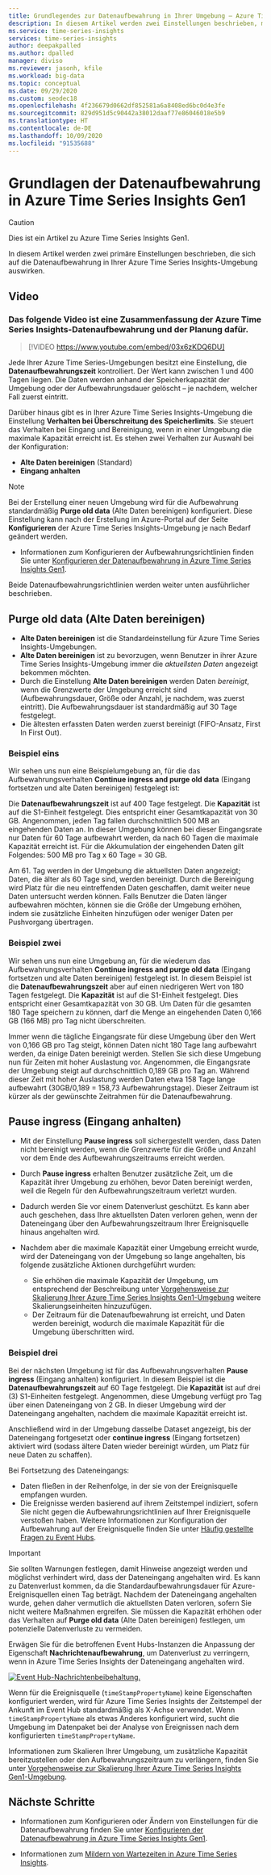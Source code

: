 ```yaml
---
title: Grundlegendes zur Datenaufbewahrung in Ihrer Umgebung – Azure Time Series Insight | Microsoft-Dokumentation
description: In diesem Artikel werden zwei Einstellungen beschrieben, mit denen die Datenaufbewahrung in Ihrer Azure Time Series Insights-Umgebung gesteuert wird.
ms.service: time-series-insights
services: time-series-insights
author: deepakpalled
ms.author: dpalled
manager: diviso
ms.reviewer: jasonh, kfile
ms.workload: big-data
ms.topic: conceptual
ms.date: 09/29/2020
ms.custom: seodec18
ms.openlocfilehash: 4f236679d0662df852581a6a8408ed6bc0d4e3fe
ms.sourcegitcommit: 829d951d5c90442a38012daaf77e86046018e5b9
ms.translationtype: HT
ms.contentlocale: de-DE
ms.lasthandoff: 10/09/2020
ms.locfileid: "91535688"
---
```

# <a name="understand-data-retention-in-azure-time-series-insights-gen1"></a>Grundlagen der Datenaufbewahrung in Azure Time Series Insights Gen1

> [!CAUTION]
> Dies ist ein Artikel zu Azure Time Series Insights Gen1.

In diesem Artikel werden zwei primäre Einstellungen beschrieben, die sich auf die Datenaufbewahrung in Ihrer Azure Time Series Insights-Umgebung auswirken.

## <a name="video"></a>Video

### <a name="the-following-video-summarizes-azure-time-series-insights-data-retention-and-how-to-plan-for-itbr"></a>Das folgende Video ist eine Zusammenfassung der Azure Time Series Insights-Datenaufbewahrung und der Planung dafür.</br>

> [!VIDEO https://www.youtube.com/embed/03x6zKDQ6DU]

Jede Ihrer Azure Time Series-Umgebungen besitzt eine Einstellung, die **Datenaufbewahrungszeit** kontrolliert. Der Wert kann zwischen 1 und 400 Tagen liegen. Die Daten werden anhand der Speicherkapazität der Umgebung oder der Aufbewahrungsdauer gelöscht – je nachdem, welcher Fall zuerst eintritt.

Darüber hinaus gibt es in Ihrer Azure Time Series Insights-Umgebung die Einstellung **Verhalten bei Überschreitung des Speicherlimits**. Sie steuert das Verhalten bei Eingang und Bereinigung, wenn in einer Umgebung die maximale Kapazität erreicht ist. Es stehen zwei Verhalten zur Auswahl bei der Konfiguration:

- **Alte Daten bereinigen** (Standard)  
- **Eingang anhalten**

> [!NOTE]
> Bei der Erstellung einer neuen Umgebung wird für die Aufbewahrung standardmäßig **Purge old data** (Alte Daten bereinigen) konfiguriert. Diese Einstellung kann nach der Erstellung im Azure-Portal auf der Seite **Konfigurieren** der Azure Time Series Insights-Umgebung je nach Bedarf geändert werden.
>
> - Informationen zum Konfigurieren der Aufbewahrungsrichtlinien finden Sie unter [Konfigurieren der Datenaufbewahrung in Azure Time Series Insights Gen1](time-series-insights-how-to-configure-retention.md).

Beide Datenaufbewahrungsrichtlinien werden weiter unten ausführlicher beschrieben.

## <a name="purge-old-data"></a>Purge old data (Alte Daten bereinigen)

- **Alte Daten bereinigen** ist die Standardeinstellung für Azure Time Series Insights-Umgebungen.  
- **Alte Daten bereinigen** ist zu bevorzugen, wenn Benutzer in ihrer Azure Time Series Insights-Umgebung immer die *aktuellsten Daten* angezeigt bekommen möchten.
- Durch die Einstellung **Alte Daten bereinigen** werden Daten *bereinigt*, wenn die Grenzwerte der Umgebung erreicht sind (Aufbewahrungsdauer, Größe oder Anzahl, je nachdem, was zuerst eintritt). Die Aufbewahrungsdauer ist standardmäßig auf 30 Tage festgelegt.
- Die ältesten erfassten Daten werden zuerst bereinigt (FIFO-Ansatz, First In First Out).

### <a name="example-one"></a>Beispiel eins

Wir sehen uns nun eine Beispielumgebung an, für die das Aufbewahrungsverhalten **Continue ingress and purge old data** (Eingang fortsetzen und alte Daten bereinigen) festgelegt ist:

Die **Datenaufbewahrungszeit** ist auf 400 Tage festgelegt. Die **Kapazität** ist auf die S1-Einheit festgelegt. Dies entspricht einer Gesamtkapazität von 30 GB. Angenommen, jeden Tag fallen durchschnittlich 500 MB an eingehenden Daten an. In dieser Umgebung können bei dieser Eingangsrate nur Daten für 60 Tage aufbewahrt werden, da nach 60 Tagen die maximale Kapazität erreicht ist. Für die Akkumulation der eingehenden Daten gilt Folgendes: 500 MB pro Tag x 60 Tage = 30 GB.

Am 61. Tag werden in der Umgebung die aktuellsten Daten angezeigt; Daten, die älter als 60 Tage sind, werden bereinigt. Durch die Bereinigung wird Platz für die neu eintreffenden Daten geschaffen, damit weiter neue Daten untersucht werden können. Falls Benutzer die Daten länger aufbewahren möchten, können sie die Größe der Umgebung erhöhen, indem sie zusätzliche Einheiten hinzufügen oder weniger Daten per Pushvorgang übertragen.  

### <a name="example-two"></a>Beispiel zwei

Wir sehen uns nun eine Umgebung an, für die wiederum das Aufbewahrungsverhalten **Continue ingress and purge old data** (Eingang fortsetzen und alte Daten bereinigen) festgelegt ist. In diesem Beispiel ist die **Datenaufbewahrungszeit** aber auf einen niedrigeren Wert von 180 Tagen festgelegt. Die **Kapazität** ist auf die S1-Einheit festgelegt. Dies entspricht einer Gesamtkapazität von 30 GB. Um Daten für die gesamten 180 Tage speichern zu können, darf die Menge an eingehenden Daten 0,166 GB (166 MB) pro Tag nicht überschreiten.  

Immer wenn die tägliche Eingangsrate für diese Umgebung über den Wert von 0,166 GB pro Tag steigt, können Daten nicht 180 Tage lang aufbewahrt werden, da einige Daten bereinigt werden. Stellen Sie sich diese Umgebung nun für Zeiten mit hoher Auslastung vor. Angenommen, die Eingangsrate der Umgebung steigt auf durchschnittlich 0,189 GB pro Tag an. Während dieser Zeit mit hoher Auslastung werden Daten etwa 158 Tage lange aufbewahrt (30GB/0,189 = 158,73 Aufbewahrungstage). Dieser Zeitraum ist kürzer als der gewünschte Zeitrahmen für die Datenaufbewahrung.

## <a name="pause-ingress"></a>Pause ingress (Eingang anhalten)

- Mit der Einstellung **Pause ingress** soll sichergestellt werden, dass Daten nicht bereinigt werden, wenn die Grenzwerte für die Größe und Anzahl vor dem Ende des Aufbewahrungszeitraums erreicht werden.  
- Durch **Pause ingress** erhalten Benutzer zusätzliche Zeit, um die Kapazität ihrer Umgebung zu erhöhen, bevor Daten bereinigt werden, weil die Regeln für den Aufbewahrungszeitraum verletzt wurden.
- Dadurch werden Sie vor einem Datenverlust geschützt. Es kann aber auch geschehen, dass Ihre aktuellsten Daten verloren gehen, wenn der Dateneingang über den Aufbewahrungszeitraum Ihrer Ereignisquelle hinaus angehalten wird.
- Nachdem aber die maximale Kapazität einer Umgebung erreicht wurde, wird der Dateneingang von der Umgebung so lange angehalten, bis folgende zusätzliche Aktionen durchgeführt wurden:

  - Sie erhöhen die maximale Kapazität der Umgebung, um entsprechend der Beschreibung unter [Vorgehensweise zur Skalierung Ihrer Azure Time Series Insights Gen1-Umgebung](time-series-insights-how-to-scale-your-environment.md) weitere Skalierungseinheiten hinzuzufügen.
  - Der Zeitraum für die Datenaufbewahrung ist erreicht, und Daten werden bereinigt, wodurch die maximale Kapazität für die Umgebung überschritten wird.

### <a name="example-three"></a>Beispiel drei

Bei der nächsten Umgebung ist für das Aufbewahrungsverhalten **Pause ingress** (Eingang anhalten) konfiguriert. In diesem Beispiel ist die **Datenaufbewahrungszeit** auf 60 Tage festgelegt. Die **Kapazität** ist auf drei (3) S1-Einheiten festgelegt. Angenommen, diese Umgebung verfügt pro Tag über einen Dateneingang von 2 GB. In dieser Umgebung wird der Dateneingang angehalten, nachdem die maximale Kapazität erreicht ist.

Anschließend wird in der Umgebung dasselbe Dataset angezeigt, bis der Dateneingang fortgesetzt oder **continue ingress** (Eingang fortsetzen) aktiviert wird (sodass ältere Daten wieder bereinigt würden, um Platz für neue Daten zu schaffen).

Bei Fortsetzung des Dateneingangs:

- Daten fließen in der Reihenfolge, in der sie von der Ereignisquelle empfangen wurden.
- Die Ereignisse werden basierend auf ihrem Zeitstempel indiziert, sofern Sie nicht gegen die Aufbewahrungsrichtlinien auf Ihrer Ereignisquelle verstoßen haben. Weitere Informationen zur Konfiguration der Aufbewahrung auf der Ereignisquelle finden Sie unter [Häufig gestellte Fragen zu Event Hubs](../event-hubs/event-hubs-faq.md).

> [!IMPORTANT]
> Sie sollten Warnungen festlegen, damit Hinweise angezeigt werden und möglichst verhindert wird, dass der Dateneingang angehalten wird. Es kann zu Datenverlust kommen, da die Standardaufbewahrungsdauer für Azure-Ereignisquellen einen Tag beträgt. Nachdem der Dateneingang angehalten wurde, gehen daher vermutlich die aktuellsten Daten verloren, sofern Sie nicht weitere Maßnahmen ergreifen. Sie müssen die Kapazität erhöhen oder das Verhalten auf **Purge old data** (Alte Daten bereinigen) festlegen, um potenzielle Datenverluste zu vermeiden.

Erwägen Sie für die betroffenen Event Hubs-Instanzen die Anpassung der Eigenschaft **Nachrichtenaufbewahrung**, um Datenverlust zu verringern, wenn in Azure Time Series Insights der Dateneingang angehalten wird.

[![Event Hub-Nachrichtenbeibehaltung.](media/time-series-insights-concepts-retention/event-hub-retention.png)](media/time-series-insights-concepts-retention/event-hub-retention.png#lightbox)

Wenn für die Ereignisquelle (`timeStampPropertyName`) keine Eigenschaften konfiguriert werden, wird für Azure Time Series Insights der Zeitstempel der Ankunft im Event Hub standardmäßig als X-Achse verwendet. Wenn `timeStampPropertyName` als etwas Anderes konfiguriert wird, sucht die Umgebung im Datenpaket bei der Analyse von Ereignissen nach dem konfigurierten `timeStampPropertyName`.

Informationen zum Skalieren Ihrer Umgebung, um zusätzliche Kapazität bereitzustellen oder den Aufbewahrungszeitraum zu verlängern, finden Sie unter [Vorgehensweise zur Skalierung Ihrer Azure Time Series Insights Gen1-Umgebung](time-series-insights-how-to-scale-your-environment.md).

## <a name="next-steps"></a>Nächste Schritte

- Informationen zum Konfigurieren oder Ändern von Einstellungen für die Datenaufbewahrung finden Sie unter [Konfigurieren der Datenaufbewahrung in Azure Time Series Insights Gen1](time-series-insights-how-to-configure-retention.md).

- Informationen zum [Mildern von Wartezeiten in Azure Time Series Insights](time-series-insights-environment-mitigate-latency.md).
